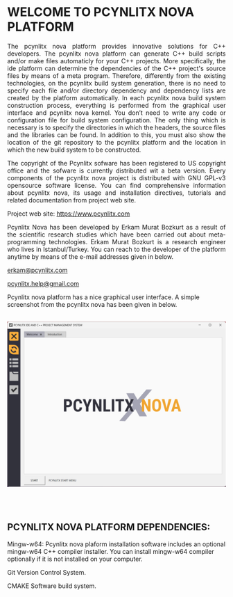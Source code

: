 


# WELCOME TO PCYNLITX NOVA PLATFORM

<p align="justify"> The pcynlitx nova platform provides innovative solutions for C++ developers. The pcynlitx nova platform can generate C++ build scripts and/or make files automaticly for your C++ projects. More specifically, the ide platform can determine the dependencies of the C++ project's source files by means of a meta program. Therefore, differently from the existing technologies, on the pcynlitx build system generation, there is no need to specify each file and/or directory dependency and dependency lists are created by the platform automatically. In each pcynlitx nova build system construction process, everything is performed from the graphical user interface and pcynlitx nova kernel. You don’t need to write any code or configuration file for build system configuration. The only thing which is necessary is to specify the directories in which the headers, the source files and the libraries can be found. In addition to this, you must also show the location of the git repository to the pcynlitx platform and the location in which the new build system to be constructed.</p>

<p align="justify"> The copyright of the Pcynlitx sofware has been registered to US copyright office and the sofware is currently distributed wit a beta version. Every components of the pcynlitx nova project is distributed with GNU GPL-v3 opensource software license. You can find comprehensive information about pcynlitx nova, its usage and installation directives, tutorials and related documentation from project web site.</p>

Project web site: https://www.pcynlitx.com

<p align="justify"> Pcynlitx Nova has been developed by Erkam Murat Bozkurt as a result of the scientific research studies which have been carried out about meta-programming technologies. Erkam Murat Bozkurt is a research engineer who lives in Istanbul/Turkey. You can reach to the developer of the platform anytime by means of the e-mail addresses given in below. </p>


erkam@pcynlitx.com

pcynlitx.help@gmail.com


Pcynlitx nova platform has a nice graphical user interface. A simple screenshot from the pcynlitx nova has been given in below. <br /><br />


![Pcynlitx Nova](Pcynlitx_Nova_Front.png)


<br /><br />

## PCYNLITX NOVA PLATFORM DEPENDENCIES:

Mingw-w64: Pcynlitx nova plaform installation software includes an optional mingw-w64 C++ compiler installer. You can install mingw-w64 compiler optionally if it is not installed on your computer.

Git Version Control System.

CMAKE Software build system.
